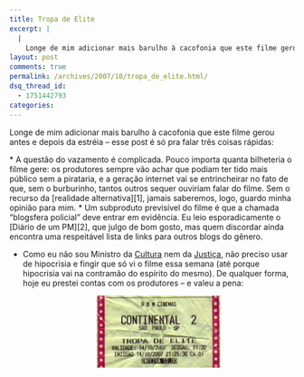 ```yaml
---
title: Tropa de Elite
excerpt: |
  |
    Longe de mim adicionar mais barulho à cacofonia que este filme gerou antes e depois da estréia - esse post é só pra falar três coisas rápidas: A questão do vazamento é complicada. Pouco importa quanta bilheteria o filme gere:...
layout: post
comments: true
permalink: /archives/2007/10/tropa_de_elite.html/
dsq_thread_id:
  - 1751442793
categories:
---
```

Longe de mim adicionar mais barulho à cacofonia que este filme gerou antes e depois da estréia &#8211; esse post é só pra falar três coisas rápidas:

</p>
*   A questão do vazamento é complicada. Pouco importa quanta bilheteria o filme gere: os produtores sempre vão achar que podiam ter tido mais público sem a pirataria, e a geração internet vai se entrincheirar no fato de que, sem o burburinho, tantos outros sequer ouviriam falar do filme. Sem o recurso da [realidade alternativa][1], jamais saberemos, logo, guardo minha opinião para mim.
*   Um subproduto previsível do filme é que a chamada &#8220;blogsfera policial&#8221; deve entrar em evidência. Eu leio esporadicamente o [Diário de um PM][2], que julgo de bom gosto, mas quem discordar ainda encontra uma respeitável lista de links para outros blogs do gênero.

*   Como eu não sou Ministro da [Cultura][3] nem da [Justiça][4], não preciso usar de hipocrisia e fingir que só vi o filme essa semana (até porque hipocrisia vai na contramão do espírito do mesmo). De qualquer forma, hoje eu prestei contas com os produtores &#8211; e valeu a pena:<span class="mt-enclosure mt-enclosure-image"></p> <p>
      <img alt="ingresso_tropa_de_elite.jpg" src="/archives/img/ingresso_tropa_de_elite.jpg" width="219" height="127" class="mt-image-center" style="text-align: center; display: block; margin: 0 auto 20px;" /></span></li> <p>
        </ul>
      </p>

 [1]: http://en.wikipedia.org/wiki/What_If_%28comics%29
 [2]: http://diariodeumpm.net/
 [3]: http://omedi.net/?p=262
 [4]: http://www.veredictum.adv.br/blog/2007/09/27/pirataria-incentivada-ministro-da-justia-j-assistiu-ao-fiilme-tropa-de-elite/
